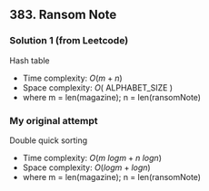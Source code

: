 ## 383. Ransom Note

### Solution 1 (from Leetcode)

Hash table

- Time complexity: $O(m + n)$
- Space complexity: $O($ ALPHABET_SIZE $)$
- where m = len(magazine); n = len(ransomNote)

### My original attempt

Double quick sorting

- Time complexity:  $O(m \ log{m} + n \ log{n})$
- Space complexity: $O(log{m} + log{n})$
- where m = len(magazine); n = len(ransomNote)